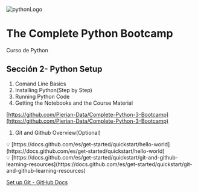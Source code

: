 

![pythonLogo](https://github.com/RobertGiantSteps/The-Complete-Bootcamp/assets/91851811/ed50dc29-cc81-47ff-963c-bf2204a6819a)
# The Complete Python Bootcamp

Curso de Python

[](https://www.udemy.com/course/complete-python-bootcamp/learn/lecture/9373062?start=7#overview)

## Sección 2- Python Setup

1. Comand Line Basics
2. Installing Python(Step by Step)
3. Running Python Code
4. Getting the Notebooks and the Course Material

[https://github.com/Pierian-Data/Complete-Python-3-Bootcamp](https://github.com/Pierian-Data/Complete-Python-3-Bootcamp)

1. Git and Github Overview(Optional)

<aside>
💡 [https://docs.github.com/es/get-started/quickstart/hello-world](https://docs.github.com/es/get-started/quickstart/hello-world)

</aside>

<aside>
💡 [https://docs.github.com/es/get-started/quickstart/git-and-github-learning-resources](https://docs.github.com/es/get-started/quickstart/git-and-github-learning-resources)

</aside>

[Set up Git - GitHub Docs](https://docs.github.com/en/get-started/quickstart/set-up-git)
